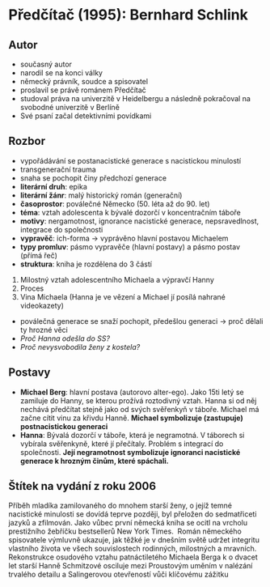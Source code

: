 # Předčítač (1995): Bernhard Schlink
## Autor
- současný autor
- narodil se na konci války
- německý právník, soudce a spisovatel
- proslavil se právě románem Předčítač
- studoval práva na univerzitě v Heidelbergu a následně pokračoval na svobodné univerzitě v Berlíně
- Své psaní začal detektivními povídkami


## Rozbor
- vypořádávání se postanacistické generace s nacistickou minulostí
- transgenerační trauma
- snaha se pochopit činy předchozí generace
- **literární druh**: epika
- **literární žánr**: malý historický román (generační)
- **časoprostor**: poválečné Německo (50. léta až do 90. let)
- **téma**: vztah adolescenta k bývalé dozorčí v koncentračním táboře
- **motivy**: nergamotnost, ignorance nacistické generace, nepsravedlnost, integrace do společnosti
- **vypravěč**: ich-forma $\to$ vyprávěno hlavní postavou Michaelem
- **typy promluv**: pásmo vypravěče (hlavní postavy) a pásmo postav (přímá řeč)
- **struktura**: kniha je rozdělena do 3 částí
1. Milostný vztah adolescentního Michaela a výpravčí Hanny
2. Proces
3. Vina Michaela (Hanna je ve vězení a Michael jí posílá nahrané videokazety)
- poválečná generace se snaží pochopit, předešlou generaci $\to$ proč dělali ty hrozné věci
- *Proč Hanna odešla do SS?*
- *Proč nevysvobodila ženy z kostela?*

## Postavy
- **Michael Berg**: hlavní postava (autorovo alter-ego). Jako 15ti letý se zamiluje do Hanny, se kterou
prožívá roztodivný vztah. Hanna si od něj nechává předčítat stejně jako od svých svěřenkyň v táboře.
Michael má začne cítit vinu za křivdu Hanně. **Michael symbolizuje (zastupuje) postnacistickou generaci**
- **Hanna**: Bývalá dozorčí v táboře, která je negramotná. V táborech si vybírala svěřenkyně, které jí
přečítaly. Problém s integrací do společnosti. **Její negramotnost symbolizuje ignoranci nacistické generace
k hrozným činům, které spáchali.**

## Štítek na vydání z roku 2006
Příběh mladíka zamilovaného do mnohem starší ženy, o jejíž temné nacistické minulosti se dovídá teprve později, byl přeložen do sedmatřiceti jazyků a zfilmován. Jako vůbec první německá kniha se ocitl na vrcholu prestižního žebříčku bestsellerů New York Times. 
Román německého spisovatele výmluvně ukazuje, jak těžké je v dnešním světě udržet integritu vlastního života ve všech souvislostech rodinných, milostných a mravních. Rekonstrukce osudového vztahu patnáctiletého Michaela Berga k o dvacet let starší Hanně Schmitzové osciluje mezi Proustovým uměním v nalézání trvalého detailu a Salingerovou otevřeností vůči klíčovému zážitku

